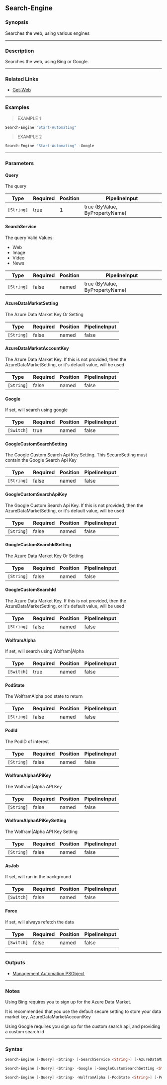 Search-Engine
-------------

### Synopsis
Searches the web, using various engines

---

### Description

Searches the web, using Bing or Google.

---

### Related Links
* [Get-Web](Get-Web)

---

### Examples
> EXAMPLE 1

```PowerShell
Search-Engine "Start-Automating"
```
> EXAMPLE 2

```PowerShell
Search-Engine "Start-Automating" -Google
```

---

### Parameters
#### **Query**
The query

|Type      |Required|Position|PipelineInput                 |
|----------|--------|--------|------------------------------|
|`[String]`|true    |1       |true (ByValue, ByPropertyName)|

#### **SearchService**
The query
Valid Values:

* Web
* Image
* Video
* News

|Type      |Required|Position|PipelineInput                 |
|----------|--------|--------|------------------------------|
|`[String]`|false   |named   |true (ByValue, ByPropertyName)|

#### **AzureDataMarketSetting**
The Azure Data Market Key Or Setting

|Type      |Required|Position|PipelineInput|
|----------|--------|--------|-------------|
|`[String]`|false   |named   |false        |

#### **AzureDataMarketAccountKey**
The Azure Data Market Key.  If this is not provided, then the AzureDataMarketSetting, or it's default value, will be used

|Type      |Required|Position|PipelineInput|
|----------|--------|--------|-------------|
|`[String]`|false   |named   |false        |

#### **Google**
If set, will search using google

|Type      |Required|Position|PipelineInput|
|----------|--------|--------|-------------|
|`[Switch]`|true    |named   |false        |

#### **GoogleCustomSearchSetting**
The Google Custom Search Api Key Setting.  This SecureSetting must contain the Google Search Api Key

|Type      |Required|Position|PipelineInput|
|----------|--------|--------|-------------|
|`[String]`|false   |named   |false        |

#### **GoogleCustomSearchApiKey**
The Google Custom Search Api Key.  If this is not provided, then the AzureDataMarketSetting, or it's default value, will be used

|Type      |Required|Position|PipelineInput|
|----------|--------|--------|-------------|
|`[String]`|false   |named   |false        |

#### **GoogleCustomSearchIdSetting**
The Azure Data Market Key Or Setting

|Type      |Required|Position|PipelineInput|
|----------|--------|--------|-------------|
|`[String]`|false   |named   |false        |

#### **GoogleCustomSearchId**
The Azure Data Market Key.  If this is not provided, then the AzureDataMarketSetting, or it's default value, will be used

|Type      |Required|Position|PipelineInput|
|----------|--------|--------|-------------|
|`[String]`|false   |named   |false        |

#### **WolframAlpha**
If set, will search using Wolfram|Alpha

|Type      |Required|Position|PipelineInput|
|----------|--------|--------|-------------|
|`[Switch]`|true    |named   |false        |

#### **PodState**
The WolframAlpha pod state to return

|Type      |Required|Position|PipelineInput|
|----------|--------|--------|-------------|
|`[String]`|false   |named   |false        |

#### **PodId**
The PodID of interest

|Type      |Required|Position|PipelineInput|
|----------|--------|--------|-------------|
|`[String]`|false   |named   |false        |

#### **WolframAlphaAPiKey**
The Wolfram|Alpha API Key

|Type      |Required|Position|PipelineInput|
|----------|--------|--------|-------------|
|`[String]`|false   |named   |false        |

#### **WolframAlphaAPiKeySetting**
The Wolfram|Alpha API Key Setting

|Type      |Required|Position|PipelineInput|
|----------|--------|--------|-------------|
|`[String]`|false   |named   |false        |

#### **AsJob**
If set, will run in the background

|Type      |Required|Position|PipelineInput|
|----------|--------|--------|-------------|
|`[Switch]`|false   |named   |false        |

#### **Force**
If set, will always refetch the data

|Type      |Required|Position|PipelineInput|
|----------|--------|--------|-------------|
|`[Switch]`|false   |named   |false        |

---

### Outputs
* [Management.Automation.PSObject](https://learn.microsoft.com/en-us/dotnet/api/System.Management.Automation.PSObject)

---

### Notes
Using Bing requires you to sign up for the Azure Data Market.  

It is recommended that you use the default secure setting to store your data market key, AzureDataMarketAccountKey

Using Google requires you sign up for the custom search api, and providing a custom search id

---

### Syntax
```PowerShell
Search-Engine [-Query] <String> [-SearchService <String>] [-AzureDataMarketSetting <String>] [-AzureDataMarketAccountKey <String>] [-AsJob] [-Force] [<CommonParameters>]
```
```PowerShell
Search-Engine [-Query] <String> -Google [-GoogleCustomSearchSetting <String>] [-GoogleCustomSearchApiKey <String>] [-GoogleCustomSearchIdSetting <String>] [-GoogleCustomSearchId <String>] [-AsJob] [-Force] [<CommonParameters>]
```
```PowerShell
Search-Engine [-Query] <String> -WolframAlpha [-PodState <String>] [-PodId <String>] [-WolframAlphaAPiKey <String>] [-WolframAlphaAPiKeySetting <String>] [-AsJob] [-Force] [<CommonParameters>]
```
